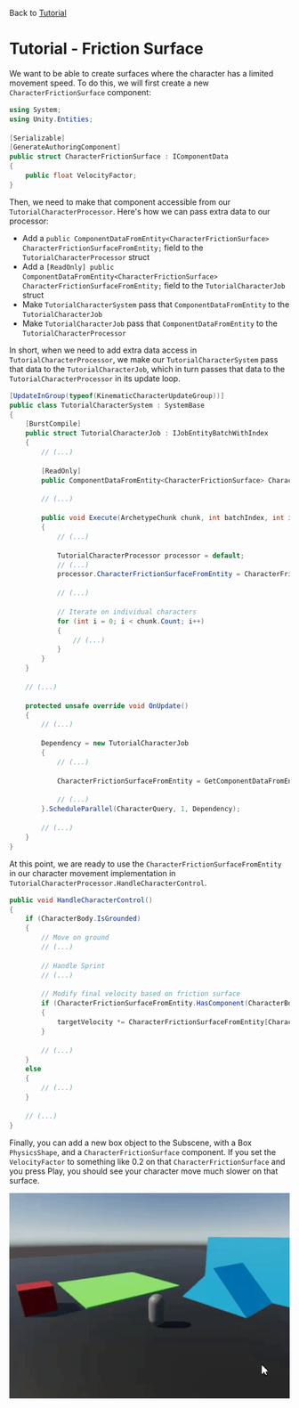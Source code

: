 Back to [Tutorial](../tutorial.md)

# Tutorial - Friction Surface

We want to be able to create surfaces where the character has a limited movement speed. To do this, we will first create a new `CharacterFrictionSurface` component:

```cs
using System;
using Unity.Entities;

[Serializable]
[GenerateAuthoringComponent]
public struct CharacterFrictionSurface : IComponentData
{
    public float VelocityFactor;
}
```

Then, we need to make that component accessible from our `TutorialCharacterProcessor`. Here's how we can pass extra data to our processor:
- Add a `public ComponentDataFromEntity<CharacterFrictionSurface> CharacterFrictionSurfaceFromEntity;` field to the `TutorialCharacterProcessor` struct
- Add a `[ReadOnly] public ComponentDataFromEntity<CharacterFrictionSurface> CharacterFrictionSurfaceFromEntity;` field to the `TutorialCharacterJob` struct
- Make `TutorialCharacterSystem` pass that `ComponentDataFromEntity` to the `TutorialCharacterJob`
- Make `TutorialCharacterJob` pass that `ComponentDataFromEntity` to the `TutorialCharacterProcessor`

In short, when we need to add extra data access in `TutorialCharacterProcessor`, we make our `TutorialCharacterSystem` pass that data to the `TutorialCharacterJob`, which in turn passes that data to the `TutorialCharacterProcessor` in its update loop.

```cs
[UpdateInGroup(typeof(KinematicCharacterUpdateGroup))]
public class TutorialCharacterSystem : SystemBase
{
    [BurstCompile]
    public struct TutorialCharacterJob : IJobEntityBatchWithIndex
    {
        // (...)

        [ReadOnly]
        public ComponentDataFromEntity<CharacterFrictionSurface> CharacterFrictionSurfaceFromEntity;

        // (...)

        public void Execute(ArchetypeChunk chunk, int batchIndex, int indexOfFirstEntityInQuery)
        {
            // (...)

            TutorialCharacterProcessor processor = default;
            // (...)
            processor.CharacterFrictionSurfaceFromEntity = CharacterFrictionSurfaceFromEntity;

            // (...)

            // Iterate on individual characters
            for (int i = 0; i < chunk.Count; i++)
            {
                // (...)
            }
        }
    }
    
    // (...)

    protected unsafe override void OnUpdate()
    {
        // (...)

        Dependency = new TutorialCharacterJob
        {
            // (...)

            CharacterFrictionSurfaceFromEntity = GetComponentDataFromEntity<CharacterFrictionSurface>(true),

            // (...)
        }.ScheduleParallel(CharacterQuery, 1, Dependency);

        // (...)
    }
}

```

At this point, we are ready to use the `CharacterFrictionSurfaceFromEntity` in our character movement implementation in `TutorialCharacterProcessor.HandleCharacterControl`. 

```cs
public void HandleCharacterControl()
{
    if (CharacterBody.IsGrounded)
    {
        // Move on ground
        // (...)

        // Handle Sprint
        // (...)

        // Modify final velocity based on friction surface
        if (CharacterFrictionSurfaceFromEntity.HasComponent(CharacterBody.GroundHit.Entity))
        {
            targetVelocity *= CharacterFrictionSurfaceFromEntity[CharacterBody.GroundHit.Entity].VelocityFactor;
        }

        // (...)
    }
    else
    {
        // (...)
    }
    
    // (...)
}
```

Finally, you can add a new box object to the Subscene, with a Box `PhysicsShape`, and a `CharacterFrictionSurface` component. If you set the `VelocityFactor` to something like 0.2 on that `CharacterFrictionSurface` and you press Play, you should see your character move much slower on that surface.

![](../Images/tutorial_friction_surface.gif)